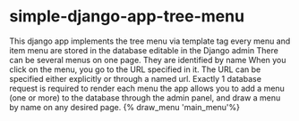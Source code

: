 # simple-django-app-tree-menu

This django app implements the tree menu via template tag every menu and item menu are stored in the database editable in the Django admin
There can be several menus on one page. They are identified by name
When you click on the menu, you go to the URL specified in it. The URL can be specified either explicitly or through a named url.
Exactly 1 database request is required to render each menu
the app allows you to add a menu (one or more) to the database through the admin panel, and draw a menu by name on any desired page.
 {% draw_menu 'main_menu'%}
